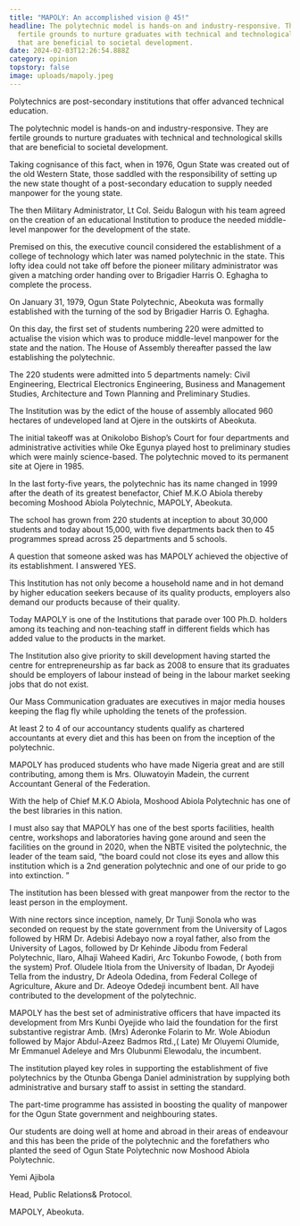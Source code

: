 ```yaml
---
title: "MAPOLY: An accomplished vision @ 45!"
headline: The polytechnic model is hands-on and industry-responsive. They are
  fertile grounds to nurture graduates with technical and technological skills
  that are beneficial to societal development.
date: 2024-02-03T12:26:54.888Z
category: opinion
topstory: false
image: uploads/mapoly.jpeg
---
```

Polytechnics are post-secondary institutions that offer advanced technical education. 



The polytechnic model is hands-on and industry-responsive. They are fertile grounds to nurture graduates with technical and technological skills that are beneficial to societal development.



Taking cognisance of this fact, when in 1976, Ogun State was created out of the old Western State, those saddled with the responsibility of setting up the new state thought of a post-secondary education to supply needed manpower for the young state.



The then Military Administrator, Lt Col. Seidu Balogun with his team agreed on the creation of an educational Institution to produce the needed middle-level manpower for the development of the state.



Premised on this, the executive council considered the establishment of a college of technology which later was named polytechnic in the state. This lofty idea could not take off before the pioneer military administrator was given a matching order handing over to Brigadier Harris O. Eghagha to complete the process.



On January 31, 1979, Ogun State Polytechnic, Abeokuta was formally established with the turning of the sod by Brigadier Harris O. Eghagha.



On this day, the first set of students numbering 220 were admitted to actualise the vision which was to produce middle-level manpower for the state and the nation. The House of Assembly thereafter passed the law establishing the polytechnic.



The 220 students were admitted into 5 departments namely: Civil Engineering, Electrical Electronics Engineering, Business and Management Studies, Architecture and Town Planning and Preliminary Studies.



The Institution was by the edict of the house of assembly allocated 960 hectares of undeveloped land at Ojere in the outskirts of Abeokuta.



The initial takeoff was at Onikolobo Bishop’s Court for four departments and administrative activities while Oke Egunya played host to preliminary studies which were mainly science-based. The polytechnic moved to its permanent site at Ojere in 1985.



In the last forty-five years, the polytechnic has its name changed in 1999 after the death of its greatest benefactor, Chief M.K.O Abiola thereby becoming Moshood Abiola Polytechnic, MAPOLY, Abeokuta.



The school has grown from 220 students at inception to about 30,000 students and today about 15,000, with five departments back then to 45 programmes spread across 25 departments and 5 schools.



A question that someone asked was has MAPOLY achieved the objective of its establishment. I answered YES.



This Institution has not only become a household name and in hot demand by higher education seekers because of its quality products, employers also demand our products because of their quality. 



Today MAPOLY is one of the Institutions that parade over 100 Ph.D. holders among its teaching and non-teaching staff in different fields which has added value to the products in the market.



The Institution also give priority to skill development having started the centre for entrepreneurship as far back as 2008 to ensure that its graduates should be employers of labour instead of being in the labour market seeking jobs that do not exist.



Our Mass Communication graduates are executives in major media houses keeping the flag fly while upholding the tenets of the profession.



At least 2 to 4 of our accountancy students qualify as chartered accountants at every diet and this has been on from the inception of the polytechnic.



 MAPOLY has produced students who have made Nigeria great and are still contributing, among them is Mrs. Oluwatoyin Madein, the current Accountant General of the Federation.



With the help of Chief M.K.O Abiola, Moshood Abiola Polytechnic has one of the best libraries in this nation.



I must also say that MAPOLY has one of the best sports facilities, health centre, workshops and laboratories having gone around and seen the facilities on the ground in 2020, when the NBTE visited the polytechnic, the leader of the team said, “the board could not close its eyes and allow this institution which is a 2nd generation polytechnic and one of our pride to go into extinction. ”



The institution has been blessed with great manpower from the rector to the least person in the employment.



With nine rectors since inception, namely, Dr Tunji Sonola who was seconded on request by the state government from the University of Lagos followed by HRM Dr. Adebisi Adebayo now a royal father, also from the University of Lagos, followed by Dr Kehinde Jibodu from Federal Polytechnic, Ilaro, Alhaji Waheed Kadiri, Arc Tokunbo Fowode, ( both from the system) Prof. Oludele Itiola from the University of Ibadan, Dr Ayodeji Tella from the industry, Dr Adeola Odedina, from Federal College of Agriculture, Akure and Dr. Adeoye Odedeji incumbent bent. All have contributed to the development of the polytechnic.



MAPOLY has the best set of administrative officers that have impacted its development from Mrs Kunbi Oyejide who laid the foundation for the first substantive registrar Amb. (Mrs) Aderonke Folarin to Mr. Wole Abiodun followed by Major Abdul-Azeez Badmos Rtd.,( Late) Mr Oluyemi Olumide, Mr Emmanuel Adeleye and Mrs Olubunmi Elewodalu, the incumbent.



The institution played key roles in supporting the establishment of five polytechnics by the Otunba Gbenga Daniel administration by supplying both administrative and bursary staff to assist in setting the standard.



The part-time programme has assisted in boosting the quality of manpower for the Ogun State government and neighbouring states.



Our students are doing well at home and abroad in their areas of endeavour and this has been the pride of the polytechnic and the forefathers who planted the seed of Ogun State Polytechnic now Moshood Abiola Polytechnic.



Yemi Ajibola

Head, Public Relations& Protocol.

MAPOLY, Abeokuta.
